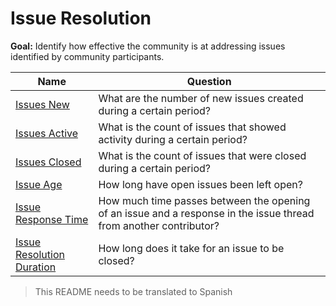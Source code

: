 # Issue Resolution

**Goal:** Identify how effective the community is at addressing issues identified by community participants.

Name | Question
--- | ---
[Issues New](issues-new.md) | What are the number of new issues created during a certain period?
[Issues Active](issues-active.md) | What is the count of issues that showed activity during a certain period?
[Issues Closed](issues-closed.md) | What is the count of issues that were closed during a certain period?
[Issue Age](issue-age.md) | How long have open issues been left open?
[Issue Response Time](issue-response-time.md) | How much time passes between the opening of an issue and a response in the issue thread from another contributor?
[Issue Resolution Duration](issue-resolution-duration.md) | How long does it take for an issue to be closed?

> This README needs to be translated to Spanish